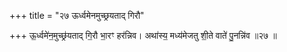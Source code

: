 +++
title = "२७ ऊर्ध्वमेनमुच्छ्रयताद् गिरौ"

+++
ऊ॒र्ध्वमे॑न॒मुच्छ्र॑यताद् गि॒रौ भा॒रꣳ हर॑न्निव। अथा॑स्य॒ मध्य॑मेजतु शी॒ते वाते॑ पु॒नन्नि॑व ॥२७ ॥